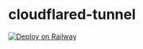 # cloudflared-tunnel
[![Deploy on Railway](https://railway.app/button.svg)](https://railway.app/template/cIsLIC?referralCode=vanUWT)
